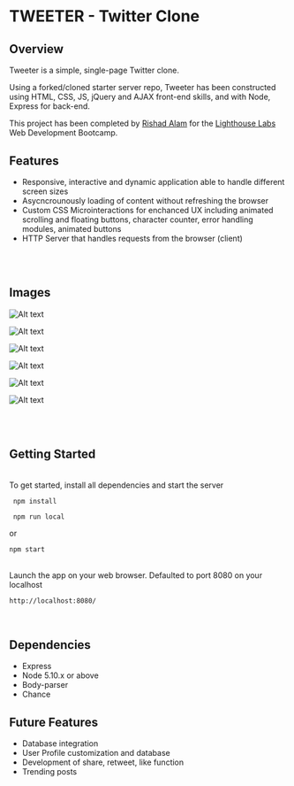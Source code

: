 # 
<br>

# TWEETER - Twitter Clone

## Overview

Tweeter is a simple, single-page Twitter clone.

Using a forked/cloned starter server repo, Tweeter has been constructed using HTML, CSS, JS, jQuery and AJAX front-end skills, and with Node, Express for back-end.

This project has been completed by [Rishad Alam](https://github.com/rishadsanian) for the [Lighthouse Labs](https://www.lighthouselabs.ca/) Web Development Bootcamp.

## Features
-  Responsive, interactive and dynamic application able to handle different screen sizes
- Asycncrounously loading of content without refreshing the browser
- Custom CSS Microinteractions for enchanced UX including animated scrolling and floating buttons, character counter, error handling modules, animated buttons
- HTTP Server that handles requests from the browser (client)

<br>
<br>

## Images
![Alt text](<docs/Screenshot 2023-06-22 222503 desktop.png>)
<br>

![Alt text](<docs/Screenshot mobile.png>)
<br>

![Alt text](<docs/Screenshot error.png>)
<br>

![Alt text](<docs/Screenshot large screen.png>)
<br>

![Alt text](<docs/Screenshot mobile errormessage 2.png>)
<br>

![Alt text](<docs/Screenshot mobile tweets.png>)
<br>

<br>
<br>


## Getting Started
<br>
To get started, install all dependencies and start the server
<br>

```console
 npm install
 ```
```console
 npm run local
 ```
 or
 ```console
 npm start
 ```  
<br>
 Launch the app on your web browser. Defaulted to port 8080 on your localhost
<br>

``` 
http://localhost:8080/
```

 <br>
 
## Dependencies
- Express
- Node 5.10.x or above
- Body-parser
- Chance  

## Future Features
- Database integration
- User Profile customization and database
- Development of share, retweet, like function
- Trending posts